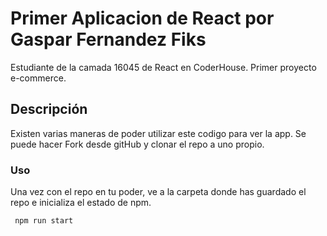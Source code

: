 # Primer Aplicacion de React por Gaspar Fernandez Fiks

Estudiante de la camada 16045 de React en CoderHouse. Primer proyecto e-commerce.

## Descripción

Existen varias maneras de poder utilizar este codigo para ver la app. Se puede hacer Fork desde gitHub y clonar el repo a uno propio. 

### Uso

Una vez con el repo en tu poder, ve a la carpeta donde has guardado el repo e inicializa el estado de npm. 
```bash
 npm run start 
```


